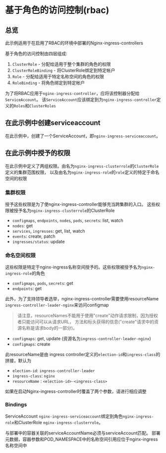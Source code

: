 # 基于角色的访问控制(rbac)

## 总览

此示例适用于在启用了RBAC的环境中部署的Nginx-ingress-controllers

基于角色的访问控制由四层组成:

1. `ClusterRole` - 分配给适用于整个集群的角色的权限
2. `ClusterRoleBinding` - 将ClusterRole绑定到特定帐户
3. `Role` - 分配给适用于特定名称空间的角色的权限
4. `RoleBinding` - 将角色绑定到特定帐户

为了将RBAC应用于`nginx-ingress-controller`，应将该控制器分配给`ServiceAccount`。
该`ServiceAccount`应该绑定到为`nginx-ingress-controller`定义的`Roles`和`ClusterRoles`

## 在此示例中创建serviceaccount

在此示例中，创建了一个ServiceAccount，即`nginx-ingress-serviceaccount`。

## 在此示例中授予的权限

在此示例中定义了两组权限。由名为`nginx-ingress-clusterrole`的`ClusterRole`定义的集群范围权限，
以及由名为`nginx-ingress-role`的`role`定义的特定于命名空间的权限

### 集群权限

授予这些权限是为了使nginx-ingress-controller能够充当跨集群的入口。
这些权限被授予名为`nginx-ingress-clusterrole`的ClusterRole

* `configmaps`, `endpoints`, `nodes`, `pods`, `secrets`: list, watch
* `nodes`: get
* `services`, `ingresses`: get, list, watch
* `events`: create, patch
* `ingresses/status`: update

### 命名空间权限

这些权限是特定于nginx-ingress名称空间授予的。这些权限被授予名为`nginx-ingress-role`的角色

* `configmaps`, `pods`, `secrets`: get
* `endpoints`: get

此外，为了支持领导者选举，nginx-ingress-controller需要使用resourceName `ingress-controller-leader-nginx`来访问configmap

>请注意，resourceNames不能用于使用"create"动作请求限制，因为授权者只能访问可以从请求URL，
方法和标头获得的信息("create"请求中的资源名称是请求body的一部分)。

* `configmaps`: get, update (资源名为`ingress-controller-leader-nginx`)
* `configmaps`: create

此resourceName是由  ingress controller定义的`election-id`和`ingress-class`的拼接，默认为

* `election-id`: `ingress-controller-leader`
* `ingress-class`: `nginx`
* `resourceName` : `<election-id>-<ingress-class>`

如果在启动Nginx-ingress-controller时覆盖了两个参数，请进行相应调整

### Bindings

ServiceAccount `nginx-ingress-serviceaccount`绑定到角色`nginx-ingress-role`和ClusterRole `nginx-ingress-clusterrole`。

与部署中的容器关联的serviceAccountName必须与serviceAccount匹配。
部署元数据，容器参数和POD_NAMESPACE中的名称空间引用应位于nginx-ingress名称空间中
